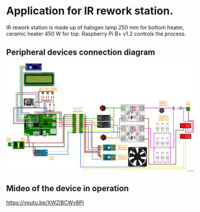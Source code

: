 # Application for IR rework station.

IR rework station is made up of halogen lamp 250 mm for bottom heater, ceramic heater 450 W for top. Raspberry Pi B+ v1.2 controls the process.
## Peripheral devices connection diagram


![wiring](https://github.com/barmenski/ir-station-hw/raw/main/assets/ir-station_Sketch.png)

## Мideo of the device in operation
https://youtu.be/XWZlBCWv8PI